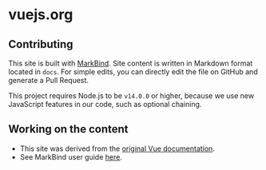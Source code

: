 # vuejs.org

## Contributing

This site is built with [MarkBind](https://markbind.org/). Site content is written in Markdown format located in `docs`. For simple edits, you can directly edit the file on GitHub and generate a Pull Request.

This project requires Node.js to be `v14.0.0` or higher, because we use new JavaScript features in our code, such as optional chaining.

## Working on the content

- This site was derived from the [original Vue documentation](https://github.com/vuejs/docs).
- See MarkBind user guide [here](https://markbind.org/userGuide/).
